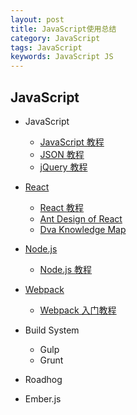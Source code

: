 ```yaml
---
layout: post
title: JavaScript使用总结
category: JavaScript
tags: JavaScript
keywords: JavaScript JS
---
```


## JavaScript
* JavaScript
    * [JavaScript 教程](http://www.runoob.com/js/js-tutorial.html)
    * [JSON 教程](http://www.runoob.com/json/json-tutorial.html)
    * [jQuery 教程](http://www.runoob.com/jquery/jquery-tutorial.html)

* [React](https://facebook.github.io/react/)
    * [React 教程](http://www.runoob.com/react/react-tutorial.html)
    * [Ant Design of React](https://ant.design/docs/react/introduce)
    * [Dva Knowledge Map](https://github.com/dvajs/dva-knowledgemap)

* [Node.js](https://nodejs.org)
    * [Node.js 教程](http://www.runoob.com/nodejs/nodejs-tutorial.html)

* [Webpack](https://webpack.js.org/)
    * [Webpack 入门教程](http://www.runoob.com/w3cnote/webpack-tutorial.html)

* Build System
    * Gulp
    * Grunt

* Roadhog
* Ember.js

